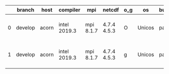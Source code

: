 |    | branch   | host   | compiler     | mpi       | netcdf      | o_g   | os     | build   | u_pass   | u_fail   | s_pass   | s_fail   | e_pass   | e_fail   |   nuopc_pass |   nuopc_fail | artifacts_hash                                                                                                                                    | modified                  |
|----|----------|--------|--------------|-----------|-------------|-------|--------|---------|----------|----------|----------|----------|----------|----------|--------------|--------------|---------------------------------------------------------------------------------------------------------------------------------------------------|---------------------------|
|  0 | develop  | acorn  | intel 2019.3 | mpi 8.1.7 | 4.7.4 4.5.3 | O     | Unicos | pass    | fail     | fail     | fail     | fail     | fail     | fail     |            0 |           50 | [artifacts](https://github.com/esmf-org/esmf-test-artifacts/tree/ca766a7f919446be7e9a5e3e4dfd3a846f10e6b6/develop/acorn/intel/2019.3/O/mpi/8.1.7) | 2022-03-15 01:31:38 +0000 |
|  1 | develop  | acorn  | intel 2019.3 | mpi 8.1.7 | 4.7.4 4.5.3 | g     | Unicos | pass    | fail     | fail     | fail     | fail     | fail     | fail     |            0 |           50 | [artifacts](https://github.com/esmf-org/esmf-test-artifacts/tree/94b7efc2bb85bbc8ee37eda140b059bc5bd2f617/develop/acorn/intel/2019.3/g/mpi/8.1.7) | 2022-03-15 01:33:00 +0000 |
